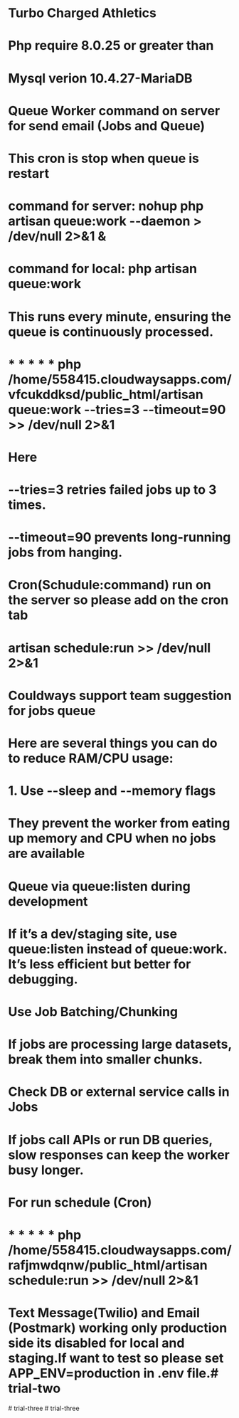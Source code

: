 # Turbo Charged Athletics
# Php require 8.0.25 or greater than 
# Mysql verion 10.4.27-MariaDB

# Queue Worker command on server for send email (Jobs and Queue)

# This cron is stop when queue is restart
# command for server: nohup php artisan queue:work --daemon > /dev/null 2>&1 &
# command for local: php artisan queue:work

# This runs every minute, ensuring the queue is continuously processed.

# * * * * * php /home/558415.cloudwaysapps.com/vfcukddksd/public_html/artisan queue:work --tries=3 --timeout=90 >> /dev/null 2>&1

# Here
# --tries=3 retries failed jobs up to 3 times.
# --timeout=90 prevents long-running jobs from hanging.

# Cron(Schudule:command) run on the server so please add on the cron tab
# artisan schedule:run >> /dev/null 2>&1

# Couldways support team suggestion for jobs queue

# Here are several things you can do to reduce RAM/CPU usage:
# 1. Use --sleep and --memory flags
# They prevent the worker from eating up memory and CPU when no jobs are available
# Queue via queue:listen during development
# If it’s a dev/staging site, use queue:listen instead of queue:work. It’s less efficient but better for debugging.
# Use Job Batching/Chunking
# If jobs are processing large datasets, break them into smaller chunks.
# Check DB or external service calls in Jobs
# If jobs call APIs or run DB queries, slow responses can keep the worker busy longer.


# For run schedule (Cron)
# * * * * * php /home/558415.cloudwaysapps.com/rafjmwdqnw/public_html/artisan schedule:run >> /dev/null 2>&1


# Text Message(Twilio) and Email (Postmark) working only production side its disabled for local and staging.If want to test so please set APP_ENV=production in .env file.#   t r i a l - t w o  
 #   t r i a l - t h r e e  
 #   t r i a l - t h r e e  
 